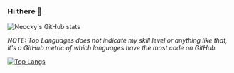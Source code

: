### Hi there 👋


![Neocky's GitHub stats](https://github-readme-stats.vercel.app/api?username=Neocky&theme=dark&show_icons=true)  
  
*NOTE: Top Languages does not indicate my skill level or anything like that, it's a GitHub metric of which languages have the most code on GitHub.*  
  
[![Top Langs](https://github-readme-stats.vercel.app/api/top-langs/?username=Neocky&theme=dark&layout=compact)](https://github.com/anuraghazra/github-readme-stats)

<!--
**Neocky/neocky** is a ✨ _special_ ✨ repository because its `README.md` (this file) appears on your GitHub profile.

Here are some ideas to get you started:

- 🔭 I’m currently working on ...
- 🌱 I’m currently learning ...
- 👯 I’m looking to collaborate on ...
- 🤔 I’m looking for help with ...
- 💬 Ask me about ...
- 📫 How to reach me: ...
- 😄 Pronouns: ...
- ⚡ Fun fact: ...
-->
